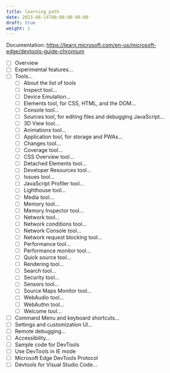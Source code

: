 ```yaml
---
title: learning path
date: 2023-08-14T00:00:00-06:00
draft: true
weight: 1
---
```


Documentation: https://learn.microsoft.com/en-us/microsoft-edge/devtools-guide-chromium
- [ ] Overview
- [ ] Experimental features...
- [ ] Tools...
  - [ ] About the list of tools
  - [ ] Inspect tool...
  - [ ] Device Emulation...
  - [ ] Elements tool, for CSS, HTML, and the DOM...
  - [ ] Console tool...
  - [ ] Sources tool, for editing files and debugging JavaScript...
  - [ ] 3D View tool...
  - [ ] Animations tool...
  - [ ] Application tool, for storage and PWAs...
  - [ ] Changes tool...
  - [ ] Coverage tool...
  - [ ] CSS Overview tool...
  - [ ] Detached Elements tool...
  - [ ] Developer Resources tool...
  - [ ] Issues tool...
  - [ ] JavaScript Profiler tool...
  - [ ] Lighthouse tool...
  - [ ] Media tool...
  - [ ] Memory tool...
  - [ ] Memory Inspector tool...
  - [ ] Network tool...
  - [ ] Network conditions tool...
  - [ ] Network Console tool...
  - [ ] Network request blocking tool...
  - [ ] Performance tool...
  - [ ] Performance monitor tool...
  - [ ] Quick source tool...
  - [ ] Rendering tool...
  - [ ] Search tool...
  - [ ] Security tool...
  - [ ] Sensors tool...
  - [ ] Source Maps Monitor tool...
  - [ ] WebAudio tool...
  - [ ] WebAuthn tool...
  - [ ] Welcome tool...
- [ ] Command Menu and keyboard shortcuts...
- [ ] Settings and customization UI...
- [ ] Remote debugging...
- [ ] Accessibility...
- [ ] Sample code for DevTools
- [ ] Use DevTools in IE mode
- [ ] Microsoft Edge DevTools Protocol
- [ ] Devtools for Visual Studio Code...
